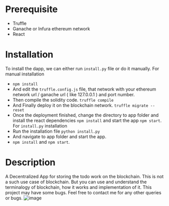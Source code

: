 # Prerequisite
- Truffle
- Ganache or Infura ethereum network
- React

# Installation
To install the dapp, we can either run `install.py` file or do it manually. For manual installation
- `npm install`
- And edit the `truffle.config.js` file, that network with your ethereum network url / ganache url ( like 127.0.0.1 ) and port number.
- Then compile the solidity code. `truffle compile`
- And Finally deploy it on the blockchain network. `truffle migrate --reset`
- Once the deployment finished, change the directory to app folder and install the react dependencies `npm install` and start the app `npm start`.
For `install.py` installation
- Run the installation file `python install.py`
- And navigate to app folder and start the app.
- `npm install` and `npm start`.

# Description
A Decentralized App for storing the todo work on the blockchain. This is not a such use case of blockchain. But you can use and understand the terminalogy of blockchain, how it works and implementation of it. This project may have some bugs. Feel free to contact me for any other queries or bugs. 
![image](https://github.com/user-attachments/assets/3db639ae-13b9-49f1-8b1d-5fdd4c618c03)
